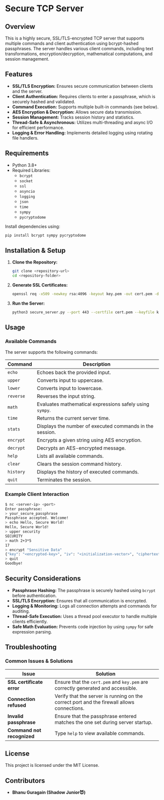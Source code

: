 # Secure TCP Server

## Overview
This is a highly secure, SSL/TLS-encrypted TCP server that supports multiple commands and client authentication using bcrypt-hashed passphrases. The server handles various client commands, including text transformations, encryption/decryption, mathematical computations, and session management.

## Features
- **SSL/TLS Encryption:** Ensures secure communication between clients and the server.
- **Client Authentication:** Requires clients to enter a passphrase, which is securely hashed and validated.
- **Command Execution:** Supports multiple built-in commands (see below).
- **AES Encryption & Decryption:** Allows secure data transmission.
- **Session Management:** Tracks session history and statistics.
- **Thread-Safe & Asynchronous:** Utilizes multi-threading and async I/O for efficient performance.
- **Logging & Error Handling:** Implements detailed logging using rotating file handlers.

## Requirements
- Python 3.8+
- Required Libraries:
  - `bcrypt`
  - `socket`
  - `ssl`
  - `asyncio`
  - `logging`
  - `json`
  - `time`
  - `sympy`
  - `pycryptodome`

Install dependencies using:
```sh
pip install bcrypt sympy pycryptodome
```

## Installation & Setup
1. **Clone the Repository:**
   ```sh
   git clone <repository-url>
   cd <repository-folder>
   ```

2. **Generate SSL Certificates:**
   ```sh
   openssl req -x509 -newkey rsa:4096 -keyout key.pem -out cert.pem -days 365 -nodes
   ```

3. **Run the Server:**
   ```sh
   python3 secure_server.py --port 443 --certfile cert.pem --keyfile key.pem --passphrase "your_secure_passphrase"
   ```

## Usage
### Available Commands
The server supports the following commands:

| Command       | Description |
|--------------|-------------|
| `echo`       | Echoes back the provided input. |
| `upper`      | Converts input to uppercase. |
| `lower`      | Converts input to lowercase. |
| `reverse`    | Reverses the input string. |
| `math`       | Evaluates mathematical expressions safely using `sympy`. |
| `time`       | Returns the current server time. |
| `stats`      | Displays the number of executed commands in the session. |
| `encrypt`    | Encrypts a given string using AES encryption. |
| `decrypt`    | Decrypts an AES-encrypted message. |
| `help`       | Lists all available commands. |
| `clear`      | Clears the session command history. |
| `history`    | Displays the history of executed commands. |
| `quit`       | Terminates the session. |

### Example Client Interaction
```sh
$ nc <server-ip> <port>
Enter passphrase:
> your_secure_passphrase
Passphrase accepted. Welcome!
> echo Hello, Secure World!
Hello, Secure World!
> upper security
SECURITY
> math 2+3*5
17
> encrypt "Sensitive Data"
{"key": "<encrypted-key>", "iv": "<initialization-vector>", "ciphertext": "<encrypted-text>"}
> quit
Goodbye!
```

## Security Considerations
- **Passphrase Hashing:** The passphrase is securely hashed using `bcrypt` before authentication.
- **SSL/TLS Encryption:** Ensures that all communication is encrypted.
- **Logging & Monitoring:** Logs all connection attempts and commands for auditing.
- **Thread-Safe Execution:** Uses a thread pool executor to handle multiple clients efficiently.
- **Safe Math Evaluation:** Prevents code injection by using `sympy` for safe expression parsing.

## Troubleshooting
### Common Issues & Solutions
| Issue | Solution |
|--------|------------|
| **SSL certificate error** | Ensure that the `cert.pem` and `key.pem` are correctly generated and accessible. |
| **Connection refused** | Verify that the server is running on the correct port and the firewall allows connections. |
| **Invalid passphrase** | Ensure that the passphrase entered matches the one set during server startup. |
| **Command not recognized** | Type `help` to view available commands. |

## License
This project is licensed under the MIT License.

## Contributors
- **Bhanu Guragain (Shadow Junior😈)**

